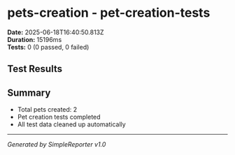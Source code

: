 # pets-creation - pet-creation-tests

**Date:** 2025-06-18T16:40:50.813Z  
**Duration:** 15196ms  
**Tests:** 0 (0 passed, 0 failed)

## Test Results



## Summary

- Total pets created: 2
- Pet creation tests completed
- All test data cleaned up automatically

---
*Generated by SimpleReporter v1.0*
